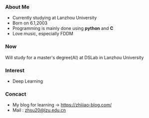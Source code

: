 ### About Me

*  Currently studying at Lanzhou University
*  Born on 6.1,2003
*  Programming is mainly done using **python** and **C**
*  Love music, especially FDDM

### Now
Will study for a master's degree(AI) at DSLab in Lanzhou University 

### Interest
* Deep Learning

### Concact
* My blog for learning -> https://zhijiao-blog.com/
* Mail : zhsu20@lzu.edu.cn
